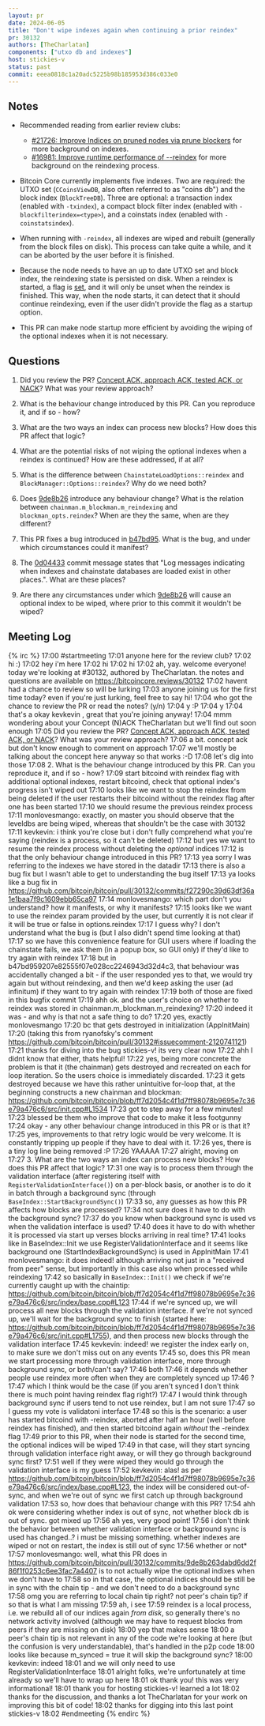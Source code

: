 ```yaml
---
layout: pr
date: 2024-06-05
title: "Don't wipe indexes again when continuing a prior reindex"
pr: 30132
authors: [TheCharlatan]
components: ["utxo db and indexes"]
host: stickies-v
status: past
commit: eeea0818c1a20adc5225b98b185953d386c033e0
---
```


## Notes

- Recommended reading from earlier review clubs:
  - [#21726: Improve Indices on pruned nodes via prune blockers](/21726) for more background on indexes.
  - [#16981: Improve runtime performance of --reindex](/16981) for more background on the reindexing process.

- Bitcoin Core currently implements five indexes. Two are required: the UTXO set (`CCoinsViewDB`, also often referred to as "coins db") and the block index (`BlockTreeDB`). Three are optional: a transaction index (enabled with `-txindex`), a compact block filter index (enabled with `-blockfilterindex=<type>`), and a coinstats index (enabled with `-coinstatsindex`).

- When running with `-reindex`, all indexes are wiped and rebuilt (generally from the block files on disk). This process can take quite a while, and it can be aborted by the user before it is finished.

- Because the node needs to have an up to date UTXO set and block index, the reindexing state is persisted on disk. When a reindex is started, a flag is [set](https://github.com/bitcoin/bitcoin/blob/457e1846d2bf6ef9d54b9ba1a330ba8bbff13091/src/node/blockstorage.cpp#L58), and it will only be unset when the reindex is finished. This way, when the node starts, it can detect that it should continue reindexing, even if the user didn't provide the flag as a startup option.

- This PR can make node startup more efficient by avoiding the wiping of the optional indexes when it is not necessary.


## Questions

1. Did you review the PR? [Concept ACK, approach ACK, tested ACK, or NACK](https://github.com/bitcoin/bitcoin/blob/master/CONTRIBUTING.md#peer-review)? What was your review approach?

2. What is the behaviour change introduced by this PR. Can you reproduce it, and if so - how?

3. What are the two ways an index can process new blocks? How does this PR affect that logic?

4. What are the potential risks of not wiping the optional indexes when a reindex is continued? How are these addressed, if at all?

5. What is the difference between `ChainstateLoadOptions::reindex` and `BlockManager::Options::reindex`? Why do we need both?

6. Does [9de8b26](https://github.com/bitcoin-core-review-club/bitcoin/commit/9de8b263dabd6dd2f86f1f0253c6ee3fac7a4407) introduce any behaviour change? What is the relation between `chainman.m_blockman.m_reindexing` and `blockman_opts.reindex`? When are they the same, when are they different?

7. This PR fixes a bug introduced in [b47bd95](https://github.com/bitcoin-core-review-club/bitcoin/commit/b47bd959207e82555f07e028cc2246943d32d4c3). What is the bug, and under which circumstances could it manifest?

8. The [0d04433](https://github.com/bitcoin-core-review-club/bitcoin/commit/0d04433149324616e838a30512bee9a04397855f) commit message states that "Log messages indicating when indexes and chainstate databases are loaded exist in other places.". What are these places?

9. Are there any circumstances under which [9de8b26](https://github.com/bitcoin-core-review-club/bitcoin/commit/9de8b263dabd6dd2f86f1f0253c6ee3fac7a4407) will cause an optional index to be wiped, where prior to this commit it wouldn't be wiped?

## Meeting Log

{% irc %}
17:00 <stickies-v> #startmeeting
17:01 <stickies-v> anyone here for the review club?
17:02 <TheCharlatan> hi :)
17:02 <monlovesmango> hey i'm here
17:02 <emc99> hi
17:02 <kevkevin> hi
17:02 <stickies-v> ah, yay. welcome everyone! today we're looking at #30132, authored by TheCharlatan. the notes and questions are available on https://bitcoincore.reviews/30132
17:02 <kevkevin> havent had a chance to review so will be lurking
17:03 <stickies-v> anyone joining us for the first time today? even if you're just lurking, feel free to say hi!
17:04 <stickies-v> who got the chance to review the PR or read the notes? (y/n)
17:04 <TheCharlatan> y :P
17:04 <monlovesmango> y
17:04 <stickies-v> that's a okay kevkevin , great that you're joining anyway!
17:04 <stickies-v> mmm wondering about your Concept (N)ACK TheCharlatan but we'll find out soon enough
17:05 <stickies-v> Did you review the PR? [Concept ACK, approach ACK, tested ACK, or NACK](https://github.com/bitcoin/bitcoin/blob/master/CONTRIBUTING.md#peer-review)? What was your review approach?
17:06 <monlovesmango> a bit. concept ack but don't know enough to comment on approach
17:07 <stickies-v> we'll mostly be talking about the concept here anyway so that works :-D
17:08 <stickies-v> let's dig into those
17:08 <stickies-v> 2. What is the behaviour change introduced by this PR. Can you reproduce it, and if so - how?
17:09 <monlovesmango> start bitcoind with reindex flag with additional optional indexes, restart bitcoind, check that optional index's progress isn't wiped out
17:10 <kevkevin> looks like we want to stop the reindex from being deleted if the user restarts their bitcoind without the reindex flag after one has been started
17:10 <kevkevin> we should resume the previous reindex process
17:11 <stickies-v> monlovesmango: exactly, on master you should observe that the leveldbs are being wiped, whereas that shouldn't be the case with 30132
17:11 <stickies-v> kevkevin: i think you're close but i don't fully comprehend what you're saying (reindex is a process, so it can't be deleted)
17:12 <stickies-v> but yes we want to resume the reindex process without deleting the *optional* indices
17:12 <stickies-v> is that the only behaviour change introduced in this PR?
17:13 <kevkevin> yea sorry I was referring to the indexes we have stored in the datadir
17:13 <monlovesmango> there is also a bug fix but I wasn't able to get to understanding the bug itself
17:13 <kevkevin> ya looks like a bug fix in https://github.com/bitcoin/bitcoin/pull/30132/commits/f27290c39d63df36a1e1baa7f9c1609ebb65ca97
17:14 <stickies-v> monlovesmango: which part don't you understand? how it manifests, or why it manifests?
17:15 <kevkevin> looks like we want to use the reindex param provided by the user, but currently it is not clear if it will be true or false in options.reindex
17:17 <monlovesmango> I guess why? I don't understand what the bug is (but I also didn't spend time looking at that)
17:17 <stickies-v> so we have this convenience feature for GUI users where if loading the chainstate fails, we ask them (in a popup box, so GUI only) if they'd like to try again with reindex
17:18 <stickies-v> but in b47bd959207e82555f07e028cc2246943d32d4c3, that behaviour was accidentally changed a bit - if the user responded yes to that, we would try again but without reindexing, and then we'd keep asking the user (ad infinitum) if they want to try again with reindex
17:19 <stickies-v> both of those are fixed in this bugfix commit
17:19 <monlovesmango> ahh ok. and the user's choice on whether to reindex was stored in chainman.m_blockman.m_reindexing?
17:20 <stickies-v> indeed it was - and why is that not a safe thing to do?
17:20 <TheCharlatan> yes, exactly monlovesmango
17:20 <monlovesmango> bc that gets destroyed in initialization (AppInitMain)
17:20 <monlovesmango> (taking this from ryanofsky's comment https://github.com/bitcoin/bitcoin/pull/30132#issuecomment-2120741121)
17:21 <monlovesmango> thanks for diving into the bug stickies-v! its very clear now
17:22 <kevkevin> ahh I didnt know that either, thats helpful!
17:22 <TheCharlatan> yes, being more concrete the problem is that it (the chainman) gets destroyed and recreated on each for loop iteration. So the users choice is immediately discarded.
17:23 <stickies-v> it gets destroyed because we have this rather unintuitive for-loop that, at the beginning constructs a new chainman and blockman: https://github.com/bitcoin/bitcoin/blob/ff7d2054c4f1d7ff98078b9695e7c36e79a476c6/src/init.cpp#L1534
17:23 <monlovesmango> got to step away for a few minutes!
17:23 <stickies-v> blessed be them who improve that code to make it less footgunny
17:24 <stickies-v> okay - any other behaviour change introduced in this PR or is that it?
17:25 <TheCharlatan> yes, improvements to that retry logic would be very welcome. It is constantly tripping up people if they have to deal with it.
17:26 <TheCharlatan> yes, there is a tiny log line being removed :P
17:26 <stickies-v> YAAAAA
17:27 <stickies-v> alright, moving on
17:27 <stickies-v> 3. What are the two ways an index can process new blocks? How does this PR affect that logic?
17:31 <stickies-v> one way is to process them through the validation interface (after registering itself with `RegisterValidationInterface()`) on a per-block basis, or another is to do it in batch through a background sync (through `BaseIndex::StartBackgroundSync()`)
17:33 <stickies-v> so, any guesses as how this PR affects how blocks are processed?
17:34 <kevkevin> not sure does it have to do with the background sync?
17:37 <stickies-v> do you know when background sync is used vs when the validation interface is used?
17:40 <monlovesmango> does it have to do with whether it is processed via start up verses blocks arriving in real time?
17:41 <kevkevin> looks like in BaseIndex::Init we use RegisterValidationInterface and it seems like background one (StartIndexBackgroundSync) is used in AppInitMain
17:41 <stickies-v> monlovesmango: it does indeed! although arriving not just in a "received from peer" sense, but importantly in this case also when processed while reindexing
17:42 <stickies-v> so basically in `BaseIndex::Init()` we check if we're currently caught up with the chaintip: https://github.com/bitcoin/bitcoin/blob/ff7d2054c4f1d7ff98078b9695e7c36e79a476c6/src/index/base.cpp#L123
17:44 <stickies-v> if we're synced up, we will process all new blocks through the  validation interface. if we're not synced up, we'll wait for the background sync to finish (started here: https://github.com/bitcoin/bitcoin/blob/ff7d2054c4f1d7ff98078b9695e7c36e79a476c6/src/init.cpp#L1755), and then process new blocks through the validation interface
17:45 <stickies-v> kevkevin: indeed! we register the index early on, to make sure we don't miss out on any events
17:45 <stickies-v> so, does this PR mean we start processing more through validation interface, more through background sync, or both/can't say?
17:46 <emc99> both
17:46 <monlovesmango> it depends whether people use reindex more often when they are completely synced up
17:46 <monlovesmango> ?
17:47 <monlovesmango> which I think would be the case (if you aren't synced I don't think there is much point having reindex flag right?)
17:47 <kevkevin> I would think through background sync if users tend to not use reindex, but I am not sure
17:47 <monlovesmango> so I guess my vote is validatoni interface
17:48 <stickies-v> so this is the scenario: a user has started bitcoind with -reindex, aborted after half an hour (well before reindex has finished), and then started bitcoind again *without* the -reindex flag
17:49 <stickies-v> prior to this PR, when their node is started for the second time, the optional indices will be wiped
17:49 <stickies-v> in that case, will they start syncing through validation interface right away, or will they go through background sync first?
17:51 <kevkevin> well if they were wiped they would go through the validation interface is my guess
17:52 <stickies-v> kevkevin: alas! as per https://github.com/bitcoin/bitcoin/blob/ff7d2054c4f1d7ff98078b9695e7c36e79a476c6/src/index/base.cpp#L123, the index will be considered out-of-sync, and when we're out of sync we first catch up through background validation
17:53 <stickies-v> so, how does that behaviour change with this PR?
17:54 <monlovesmango> ahh ok were considering whether index is out of sync, not whether block db is out of sync. got mixed up
17:56 <stickies-v> ah yes, very good point!
17:56 <monlovesmango> i don't think the behavior between whether validation interface or background sync is used has changed..? i must be missing something. whether indexes are wiped or not on restart, the index is still out of sync
17:56 <monlovesmango> whether or not*
17:57 <stickies-v> monlovesmango: well, what this PR does in https://github.com/bitcoin/bitcoin/pull/30132/commits/9de8b263dabd6dd2f86f1f0253c6ee3fac7a4407 is to not actually wipe the optional indixes when we don't have to
17:58 <stickies-v> so in that case, the optional indices should be still be in sync with the chain tip - and we don't need to do a background sync
17:58 <monlovesmango> omg you are referring to local chain tip right? not peer's chain tip? if so that is what I am missing
17:59 <stickies-v> ah, i see
17:59 <stickies-v> reindex is a local process, i.e. we rebuild all of our indices again *from disk*, so generally there's no network activity involved (although we may have to request blocks from peers if they are missing on disk)
18:00 <monlovesmango> yep that makes sense
18:00 <stickies-v> a peer's chain tip is not relevant in any of the code we're looking at here (but the confusion is very understandable), that's handled in the p2p code
18:00 <kevkevin> looks like because m_synced = true it will skip the background sync?
18:00 <stickies-v> kevkevin: indeed
18:01 <kevkevin> and we will only need to use RegisterValidationInterface
18:01 <stickies-v> alright folks, we're unfortunately at time already so we'll have to wrap up here
18:01 <kevkevin> ok thank you! this was very informational!
18:01 <monlovesmango> thank you for hosting stickies-v! learned a lot
18:02 <stickies-v> thanks for the discussion, and thanks a lot TheCharlatan for your work on improving this bit of code!
18:02 <TheCharlatan> thanks for digging into this last point stickies-v
18:02 <stickies-v> #endmeeting
{% endirc %}

